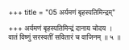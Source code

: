 +++
title = "05 अर्यमणं बृहस्पतिमिन्द्रम्"

+++
अर्यमणं बृहस्पतिमिन्द्रं दानाय चोदय ।  
वातं विष्णुं सरस्वतीं सवितारं च वाजिनम् ॥ ५ ॥